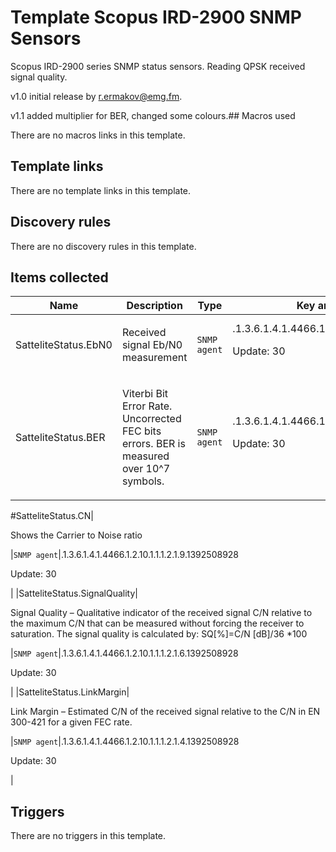 # Template Scopus IRD-2900 SNMP Sensors

Scopus IRD-2900 series SNMP status sensors. Reading QPSK received signal quality.



v1.0 initial release by r.ermakov@emg.fm.

v1.1 added multiplier for BER, changed some colours.## Macros used

There are no macros links in this template.

## Template links

There are no template links in this template.

## Discovery rules

There are no discovery rules in this template.

## Items collected

|Name|Description|Type|Key and additional info|
|----|-----------|----|----|
|SatteliteStatus.EbN0|<p>Received signal Eb/N0 measurement</p>|`SNMP agent`|.1.3.6.1.4.1.4466.1.2.10.1.1.1.2.1.3.1392508928<p>Update: 30</p>|
|SatteliteStatus.BER|<p>Viterbi Bit Error Rate. Uncorrected FEC bits errors. BER is measured over 10^7 symbols.</p>|`SNMP agent`|.1.3.6.1.4.1.4466.1.2.10.1.1.1.2.1.5.1392508928<p>Update: 30</p>||


#SatteliteStatus.CN|<p>Shows the Carrier to Noise ratio</p>|`SNMP agent`|.1.3.6.1.4.1.4466.1.2.10.1.1.1.2.1.9.1392508928<p>Update: 30</p>|
|SatteliteStatus.SignalQuality|<p>Signal Quality – Qualitative indicator of the received signal C/N relative to the maximum C/N that can be measured without forcing the receiver to saturation. The signal quality is calculated by: SQ[%]=C/N [dB]/36 *100</p>|`SNMP agent`|.1.3.6.1.4.1.4466.1.2.10.1.1.1.2.1.6.1392508928<p>Update: 30</p>|
|SatteliteStatus.LinkMargin|<p>Link Margin – Estimated C/N of the received signal relative to the C/N in EN 300-421 for a given FEC rate.</p>|`SNMP agent`|.1.3.6.1.4.1.4466.1.2.10.1.1.1.2.1.4.1392508928<p>Update: 30</p>|
## Triggers

There are no triggers in this template.

